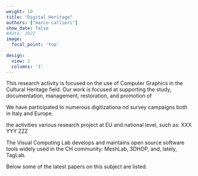 ```yaml
---
weight: 10
title: "Digital Heritage"
authors: ["marco-callieri"]
show_date: false
#date: 2022
image:
  focal_point: 'top'
  
design:
  view: 2
  columns: '1'
---
```


This research activity is focused on the use of Computer Graphics in the Cultural Heritage field. Our work is focused at supporting the study, documentation, management, restoration, and promotion of 

We have participated to numerous digitizationa nd survey campaigns  both in Italy and Europe.

the activities various research project at EU and national level, such as: XXX YYY ZZZ 


The Visual Computing Lab develops and maintains open source software tools widely used in the CH community: MeshLab, 3DHOP, and, lately, TagLab.


Below some of the latest papers on this subject are listed.
